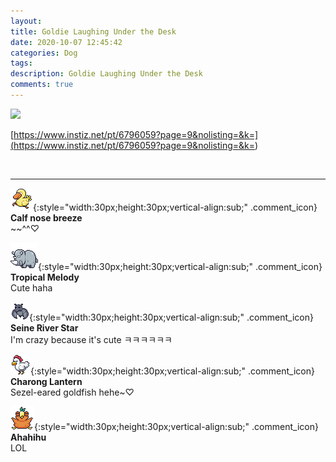 ```yaml
---
layout: 
title: Goldie Laughing Under the Desk
date: 2020-10-07 12:45:42
categories: Dog
tags: 
description: Goldie Laughing Under the Desk
comments: true
---
```


![](https://blog.kakaocdn.net/dn/lcjMi/btqJ1KN1bfo/7FftHkwk9kTi8fa9JVls1K/img.gif)

[https://www.instiz.net/pt/6796059?page=9&nolisting=&k=](<https://www.instiz.net/pt/6796059?page=9&nolisting=&k=>)

​

* * *

![comment](/assets/character/duck.png){:style="width:30px;height:30px;vertical-align:sub;" .comment_icon} **Calf nose breeze**  
~~^^♡   
  
![comment](/assets/character/rino.png){:style="width:30px;height:30px;vertical-align:sub;" .comment_icon} **Tropical Melody**  
Cute haha   
  
![comment](/assets/character/bat.png){:style="width:30px;height:30px;vertical-align:sub;" .comment_icon} **Seine River Star**  
I'm crazy because it's cute ㅋㅋㅋㅋㅋㅋ   
  
![comment](/assets/character/chicken.png){:style="width:30px;height:30px;vertical-align:sub;" .comment_icon} **Charong Lantern**  
Sezel-eared goldfish hehe~♡   
  
![comment](/assets/character/bird.png){:style="width:30px;height:30px;vertical-align:sub;" .comment_icon} **Ahahihu**  
LOL   
  

